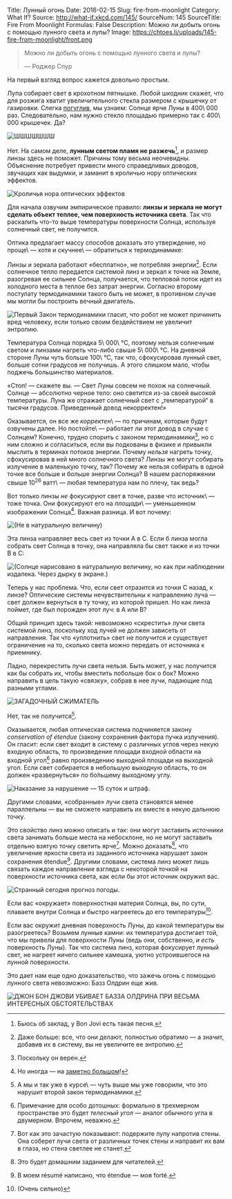 Title: Лунный огонь
Date: 2016-02-15
Slug: fire-from-moonlight
Category: What If?
Source: http://what-if.xkcd.com/145/
SourceNum: 145
SourceTitle: Fire From Moonlight
Formulas: False
Description: Можно ли добыть огонь с помощью лунного света и лупы?
Image: https://chtoes.li/uploads/145-fire-from-moonlight/front.png

> Можно ли добыть огонь с помощью лунного света и лупы?
>
> — Роджер Спур

На первый взгляд вопрос кажется довольно простым.

Лупа собирает свет в крохотном пятнышке. Любой шкодник скажет, что для розжига хватит увеличительного стекла размером с крышечку от газировки. Слегка [погуглив][1], мы узнаем: Солнце ярче Луны в 400\ 000 раз. Следовательно, нам нужно стекло площадью примерно так с 400\ 000 крышечек. Да?

![](/uploads/145-fire-from-moonlight/wrong_ru.png "ШШШШШШШ")

Нет. На самом деле, **лунным светом пламя не разжечь**[^1], и размер линзы здесь не поможет. Причины тому весьма неочевидны. Объяснение потребует привести много справедливых доводов, звучащих как выдумки, и заманит в кроличью нору  оптических эффектов.

[^1]: Бьюсь об заклад, у Bon Jovi есть такая песня.

![](/uploads/145-fire-from-moonlight/rabbit.png "Кроличья нора оптических эффектов")

Для начала озвучим эмпирическое правило: **линзы и зеркала не могут сделать объект теплее, чем поверхность источника света**. Так что раскалить что-то выше температуры поверхности Солнца, используя солнечный свет, не получится.

Оптика предлагает массу способов доказать это утверждение, но проще\ — хотя и скучнее\ — обратиться к термодинамике:

Линзы и зеркала работают «бесплатно», не потребляя энергии[^2]. Если солнечное тепло передается системой линз и зеркал к точке на Земле, разогревая ее сильнее Солнца, получается, что тепловой поток идет из холодного места в теплое без затрат энергии. Согласно второму постулату термодинамики такого быть не может, в противном случае мы могли бы построить вечный двигатель.

[^2]: Даже больше: все, что они делают, полностью обратимо — а значит, добавив их в систему, вы не увеличите ее энтропию.

![](/uploads/145-fire-from-moonlight/wait_ru.png "Первый Закон термодинамики гласит, что робот не может причинить вред человеку, если только своим бездействием не увеличит энтропию.")

Температура Солнца порядка 5\ 000\ °C, поэтому нельзя солнечным светом и линзами нагреть что-либо свыше 5\ 000\ °C. На дневной стороне Луны чуть больше 100\ °C, так что, сфокусировав лунный свет, больше сотни градусов не получишь. А этого слишком мало, чтобы поджечь большинство материалов.

«Стоп! — скажете вы. — Свет Луны совсем не похож на солнечный. Солнце — абсолютно черное тело: оно светится из-за своей высокой температуры. Луна же отражает солнечный свет с „температурой“ в тысячи градусов. Приведенный довод некорректен!»

Оказывается, он все же *корректен*\ — по причинам, которые будут озвучены далее. Но постойте\ — работает ли этот довод в случае с Солнцем? Конечно, трудно спорить с законом термодинамики[^3], но с ним сложно и согласиться, если вы подкованы в физике и привыкли мыслить в терминах потоков энергии. Почему *нельзя* нагреть точку, сфокусировав в ней много солнечного света? Линзы же могут собирать излучение в маленькую точку, так? Почему же нельзя собирать в одной точке все больше и больше энергии Солнца? В нашем распоряжении свыше 10<sup>26</sup> ватт\ — любая температура нам по плечу, так ведь?

[^3]: Поскольку он верен.

Вот только линзы *не* фокусируют свет в точке, разве что источник\ — тоже точка. Они фокусируют его на *площади*\ — уменьшенном изображении Солнца[^4]. Важная разница. И вот почему:

[^4]: Но иногда — на [заметно большом][2]!

![](/uploads/145-fire-from-moonlight/atoc_ru.png "(Не в натуральную величину)")

Эта линза направляет весь свет из точки A в C. Если б линза могла собрать свет Солнца в точку, она направляла бы свет также и из точки B в C:

![](/uploads/145-fire-from-moonlight/atoc2_ru.png "(Солнце нарисовано в натуральную величину, но как при наблюдении издалека. Через дырку в экране.)")

Теперь у нас проблема. Что, если свет отразится из точки C назад, к линзе? Оптические системы нечувствительны к направлению луча — свет должен вернуться в ту точку, из которой пришел. Но как линза поймет, где был порожден этот луч: в A или B?

Общий принцип здесь такой: невозможно «скрестить» лучи света системой линз, поскольку ход лучей не должен зависеть от направления. Так что «уплотнить» свет не получится и существует ограничение на то, сколько света можно передать от источника к приемнику.

Ладно, перекрестить лучи света нельзя. Быть может, у нас получится как бы собрать их, чтобы вместить побольше бок о бок? Можно направить в цель такую «связку», собрав в нее лучи, падающие под разными углами.

![](/uploads/145-fire-from-moonlight/smoosh_ru.png "ЗАГАДОЧНЫЙ СЖИМАТЕЛЬ")

Нет, так не получится[^5].

[^5]: А мы и так уже в курсе\ — чуть выше мы уже говорили, что это нарушит второй закон термодинамики.

Оказывается, любая оптическая система подчиняется закону *conservation of étendue* (закону сохранения фактора пучка излучения). Он гласит: если свет входит в систему с различных углов через некую входную область, то произведение площади входной области на входной угол[^6] равно произведению выходной площади на выходной угол. Если свет собирается в небольшую выходную область, то он должен «развернуться» по бо́льшему выходному углу.

[^6]: Примечание для особо дотошных: формально в трехмерном пространстве это будет *телесный угол* — аналог обычного угла в двумерном. Впрочем, неважно.

![](/uploads/145-fire-from-moonlight/etendue_ru.png "Наказание за нарушение — 15 суток и штраф.")

Другими словами, «собранные» лучи света становятся менее параллельны — вы не сможете направить их вместе в некую дальнюю точку.

Это свойство линз можно описать и так: они могут заставить источники света занимать больше места на небосклоне, но не могут заставить отдельно взятую точку светить ярче[^7]. Можно доказать[^8], что увеличение яркости света из заданного источника нарушает закон сохранения étendue[^9]. Другими словами, система линз может лишь связать каждое направление взгляда с некоторой точкой на поверхности источника света, как если бы этот источник окружил вас.

[^7]: Вот как это зачастую показывают: подержите лупу напротив стены. Она соберет лучи света от различных точек стены и направит их вам в глаза, но стена светлее не станет.

[^8]: Это будет домашним заданием для читателей.

[^9]: В моем résumé написано, что étendue — моя forté.

![](/uploads/145-fire-from-moonlight/linesight_ru.png "Странный сегодня прогноз погоды.")

Если вас «окружает» поверхностная материя Солнца, вы, по сути, плаваете внутри Солнца и быстро нагреетесь до его температуры[^10].

[^10]: (Очень сильно)

Если вас окружит дневная поверхность Луны, до какой температуры вы разогреетесь? Возьмем лунные камни: их температура достигает той, что мы привели для поверхности Луны (ведь они, собственно, *и есть* поверхность Луны). Так что система линз, которая фокусирует лунный свет, не нагреет ничего сильнее камешка, уютно устроившегося на лунной поверхности.

Это дает нам еще одно доказательство, что зажечь огонь с помощью лунного света невозможно: Базз Олдрин еще жив.

![](/uploads/145-fire-from-moonlight/astronaut_ru.png "ДЖОН БОН ДЖОВИ УБИВАЕТ БАЗЗА ОЛДРИНА ПРИ ВЕСЬМА ИНТЕРЕСНЫХ ОБСТОЯТЕЛЬСТВАХ")

[1]: http://blogs.discovermagazine.com/badastronomy/2012/08/27/bafact-math-the-sun-is-400000-times-brighter-than-the-full-moon "Математика BAFact Math: Солнце ярче полной Луны в 400 000 раз (англ.) | Bad Astronomy"

[2]: https://www.google.com/search?tbm=isch&q=телескоп%20sunspotter "телескоп sunspotter | Поиск в Google"
